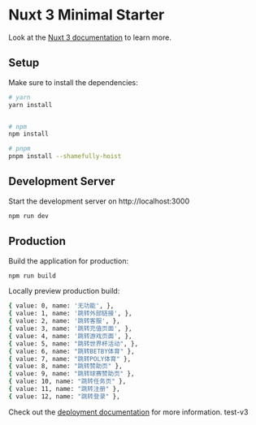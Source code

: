 # Nuxt 3 Minimal Starter

Look at the [Nuxt 3 documentation](https://nuxt.com/docs/getting-started/introduction) to learn more.

## Setup

Make sure to install the dependencies:

```bash
# yarn
yarn install


# npm
npm install

# pnpm
pnpm install --shamefully-hoist
```

## Development Server

Start the development server on http://localhost:3000

```bash
npm run dev
```

## Production

Build the application for production:

```bash
npm run build
```

Locally preview production build:

```bash
{ value: 0, name: '无功能', },
{ value: 1, name: '跳转外部链接', },
{ value: 2, name: '跳转客服', },
{ value: 3, name: '跳转充值页面', },
{ value: 4, name: '跳转游戏页面', },
{ value: 5, name: "跳转世界杯活动", },
{ value: 6, name: "跳转BETBY体育" },
{ value: 7, name: "跳转POLY体育" },
{ value: 8, name: "跳转赞助页" },
{ value: 9, name: "跳转球赛赞助页" },
{ value: 10, name: "跳转任务页" },
{ value: 11, name: "跳转注册" },
{ value: 12, name: "跳转登录" },
```

Check out the [deployment documentation](https://nuxt.com/docs/getting-started/deployment) for more information.
test-v3
